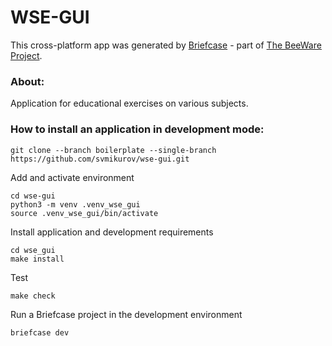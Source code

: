 # WSE-GUI
This cross-platform app was generated by [Briefcase](https://briefcase.readthedocs.io/) - 
part of [The BeeWare Project](https://beeware.org/).

### About:
Application for educational exercises on various subjects.

### How to install an application in development mode:
```commandline
git clone --branch boilerplate --single-branch https://github.com/svmikurov/wse-gui.git
```
Add and activate environment
```commandline
cd wse-gui
python3 -m venv .venv_wse_gui
source .venv_wse_gui/bin/activate
```
Install application and development requirements
```commandline
cd wse_gui
make install
```  
Test
```commandline
make check
```  
Run a Briefcase project in the development environment
```commandline
briefcase dev
```